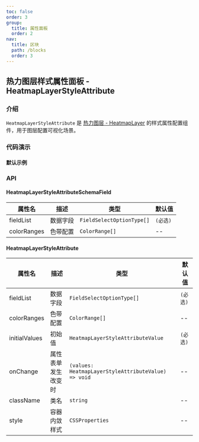 ```yaml
---
toc: false
order: 3
group:
  title: 属性面板
  order: 2
nav:
  title: 区块
  path: /blocks
  order: 3
---
```


## 热力图层样式属性面板 - HeatmapLayerStyleAttribute

### 介绍

`HeatmapLayerStyleAttribute` 是 [热力图层 - HeatmapLayer](/components/layers/base-layers/heatmap-layer) 的样式属性配置组件，用于图层配置可视化场景。

### 代码演示

#### 默认示例

<code src="./demos/default.tsx" compact></code>

### API

#### HeatmapLayerStyleAttributeSchemaField

| 属性名      | 描述     | 类型                      | 默认值   |
| ----------- | -------- | ------------------------- | -------- |
| fieldList   | 数据字段 | `FieldSelectOptionType[]` | `(必选)` |
| colorRanges | 色带配置 | `ColorRange[]`            | --       |

#### HeatmapLayerStyleAttribute

| 属性名        | 描述               | 类型                                                | 默认值   |
| ------------- | ------------------ | --------------------------------------------------- | -------- |
| fieldList     | 数据字段           | `FieldSelectOptionType[]`                           | `(必选)` |
| colorRanges   | 色带配置           | `ColorRange[]`                                      | --       |
| initialValues | 初始值             | `HeatmapLayerStyleAttributeValue`                   | `(必选)` |
| onChange      | 属性表单发生改变时 | `(values: HeatmapLayerStyleAttributeValue) => void` | --       |
| className     | 类名               | `string`                                            | --       |
| style         | 容器内敛样式       | `CSSProperties`                                     | --       |
